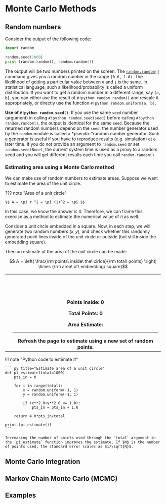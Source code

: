 # Monte Carlo Methods

## Random numbers

Consider the output of the following code:
``` py title="random module"
import random            
    
random.seed(1000)        
print (random.random(), random.random())
```

The output will be two numbers printed on the screen. The [`random.random()`](https://docs.python.org/3/library/random.html) command gives you a random number in the range `[0.0, 1.0)`. The likelihood of getting a particular value between `0` and `1` is the same. In statistical language, such a likelihood/probability is called a uniform distribution. If you want to get a random number in a different range, say `[a, b]`, you can either use the result of `#!python random.random()` and rescale it appropriately, or directly use the function `#!python random.uniform(a, b)`.

**Use of `#!python random.seed()`**: If you use the same `seed` number (argument) in calling `#!python random.seed(seed)` before calling `#!python random.random()`, the output is identical for the same `seed`. Because the returned random numbers depend on the `seed`, the number generator used by the `random` module is called a *pseudo-*random number generator. Such a generator is useful if you have to reproduce results (e.g. simulation) at a later time. If you do not provide an argument to `random.seed` or set `random.seed(None)`, the current system time is used as a proxy to a random seed and you will get different results each time you call `random.random()`.


### Estimating area using a Monte Carlo method

We can make use of random numbers to estimate areas. Suppose we want to estimate the area of the unit circle. 

??? note "Area of a unit circle"

    $$ A = \pi r ^2 = \pi (1)^2 = \pi $$

In this case, we know the answer is $\pi$. Therefore, we can frame this exercise as a method to estimate the numerical value of $\pi$ as well.

Consider a unit circle embedded in a square. Now, in each step, we will generate two random numbers $(x, y)$, and check whether this randomly generated point lines inside of the unit circle or outside (but still inside the embedding square).

Then an estimate of the area of the unit circle can be made:

$$ A = \left( \frac{\rm points\ inside\ the\ cirlce}{\rm total\ points} \right) \times {\rm area\ of\ embedding\ square}$$


<table>
<tr>
<th>
<canvas id="canvas1" width="300" height="300"</canvas>
</th>
<th>
<br><br><br>

<p>Points Inside: <label id="label1">0</label>  </p>

<p>Total Points: <label id="label2">0</label></p>

<p>Area Estimate: <label id="Aest"></label>  </p>
<hr>
Refresh the page to estimate using a new set of random points.
</th>
</tr>
</table>
<script>
    var canvas = document.getElementById('canvas1')
    
    if (canvas.getContext) {
            var ctx = canvas.getContext('2d');
    }
    
    ctx.beginPath();
    ctx.strokeStyle="blue";
    ctx.rect(50, 50, 200, 200);
    ctx.stroke();
          
    ctx.beginPath();
    ctx.strokeStyle="red";
    ctx.arc(150, 150, 100, 2*Math.PI, false);
    ctx.stroke();
            
    let pts = 0;
    let total = 0;
        
    function randomPoint() {
    
        x = Math.random()*200+50;
        y = Math.random()*200+50;
        
        if ((x-150)*(x-150)+(y-150)*(y-150)<=10000) {
            pts = pts + 1;
            ctx.fillStyle="green";
        } else {
            ctx.fillStyle="blue";
        }
        
        total = total + 1;  
        
        ctx.fillRect(x, y, 1, 1);
        document.getElementById('label1').innerHTML = pts;
        document.getElementById('label2').innerHTML = total;
        
        Area = 4*pts/total
        document.getElementById('Aest').innerHTML = Area;
        
    }
    
    for (let i = 0; i < 100000; i++) {
        setTimeout(function() { randomPoint();}, 1000);                     
    }

</script>


!!! note "Python code to estimate $\pi$"

    ``` py title="Estimate area of a unit circle"
    def pi_estimate(total=1000):
        pts_in = 0
        
        for i in range(total):
            x = random.uniform(-1, 1)
            y = random.uniform(-1, 1)
        
            if (x**2.0+y**2.0 <= 1.0):
                pts_in = pts_in + 1.0
    
        return 4.0*pts_in/total
    
    print (pi_estimate())
    ```
    
    Increasing the number of points used through the `total` argument in the `pi_estimate` function improves the estimate. If $N$ is the number of points used, the standard error scales as $1/\sqrt{N}$.
    



## Monte Carlo Integration

## Markov Chain Monte Carlo (MCMC)

## Examples
